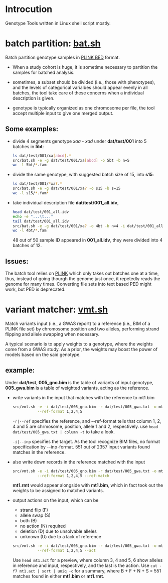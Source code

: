 # Introcution

Genotype Tools written in Linux shell script mostly.


# batch partition: [bat.sh]

Batch partition genotype samples in [PLINK BED] format.

  - When a study cohort  is huge, it is sometime necessary  to partition the samples
    for batched analysis.

  - sometimes, a subset should be divided (i.e., those with phenotypes), and the
    levels of  categorical varialbes  should appear evenly  in all  batches, the
    tool take care of these concerns when a individual description is given.
  
  - genotype is typically organized as  one chromosome per file, the tool accept
    multiple input to give one merged output.

[bat.sh]: https://github.com/xiaoran831213/gtools/blob/master/src/bat.sh
[PLINK BED]: https://www.cog-genomics.org/plink/1.9/formats#bed

## Some examples:
  - divide 4  segments genotype  *xaa* -  *xad* under  __dat/test/001__ into 5 batches in __5bt__:
    ```sh
    ls dat/test/001/xa[abcd].*
    src/bat.sh -e -g dat/test/001/xa[abcd] -o 5bt -b n=5
    wc -l 5bt/*.fam
    ```
  - divide the same genotype, with suggested batch size of 15, into __s15__:
	```sh
    ls dat/test/001/*xa?.*
	src/bat.sh -e -g dat/test/001/xa? -o s15 -b s=15
    wc -l s15/*.fam*
    ```
  - take individual description file __dat/test/001_all.idv__,
	```sh
	head dat/test/001_all.idv
	echo -e "...\t..."
	tail dat/test/001_all.idv
	src/bat.sh -e -g dat/test/001/xa? -o 4bt -b n=4 -i dat/test/001_all.idv
	wc -l 4bt/*.fam
    ```
    48 out of 50 sample ID appeared in **001_all.idv**, they were divided into 4
    batches of 12.


## Issues:

The batch tool relies on [PLINK] which only takes out batches one at a time, thus,
instead of going thourgh the genome just once, it repetedly reads the genome for
many times.  Converting file  sets into text  based PED might  work, but  PED is
deprecated.

[PLINK]: https://www.cog-genomics.org/plink/1.9/

# variant matcher: [vmt.sh]

Match variants input (i.e., a GWAS report)  to a reference (i.e., BIM of a PLINK
file set) by chromosome position and two alleles, performing strand flipping and
allele swapping when necessary.

A typical  scenario is to  apply weights to a  genotype, where the  weights come
from a GWAS study.  As a prior, the  weights may boost the power of models based
on the said genotype.

[vmt.sh]:https://github.com/xiaoran831213/gtools/blob/master/src/div.sh

## example:

Under __dat/test__, **005_gno.bim** is the table of variants of input genotype,
**005_gwa.bim** is a table of weighted variants, acting as the reference.

  - write variants in the input that matches with the reference to mt1.bim
	```sh
    src/vmt.sh -e -i dat/test/005_gno.bim -r dat/test/005_gwa.txt -o mt1.bim \
               --ref-format 1,2,4,5
    ```
    
    `-r|--ref` specifies the reference, and --ref-format tells that column 1, 2,
    4 and  5 are chrmosome,  position, allele 1  and 2, respectively.  use `head
    dat/test/005_gwa.txt | column -t` to take a look.
  
    `-i|--inp` specifies the target. As the  tool recognize BIM files, no format
    specification by --inp-format.
    551 out of 2357 input variants found matches in the reference.
    
  - also write down records in the reference matched with the input
    ```sh
    src/vmt.sh -e -i dat/test/005_gno.bim -r dat/test/005_gwa.txt -o mt1.bim \
               --ref-format 1,2,4,5 --ref-match
    ```
	__mt1.rmt__ would appear alongside with __mt1.bim__, which in fact took out
    the weights to be assigned to matched variants.
    
  - output actions on the input, which  can be 
    * strand flip (F)
    * allele swap (S)
    * both (B)
    * no action (N) required
    * deletion (D) due to unsolvable alleles
    * unknown (U) due to a lack of reference

    ```sh
    src/vmt.sh -e -i dat/test/005_gno.bim -r dat/test/005_gwa.txt -o mt1.bim \
               --ref-format 1,2,4,5 --act
    ```
    Use `head mt1.act` for a preview, where column 3, 4 and 5, 6 show alleles in
    reference and input, respectively, and the  last is the action. Use `cut -f7
    mt1.act | sort | uniq -c` for a summary, where B + F + N + S = 551 matches
    found in either __mt1.bim__ or __mt1.rmt__.
